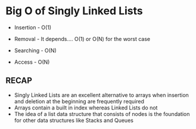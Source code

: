 # Big O of Singly Linked Lists

- Insertion - O(1)

- Removal - It depends.... O(1) or O(N) for the worst case

- Searching - O(N)

- Access - O(N)

## RECAP

- Singly Linked Lists are an excellent alternative to arrays when insertion and deletion at the beginning are frequently required
- Arrays contain a built in index whereas Linked Lists do not
- The idea of a list data structure that consists of nodes is the foundation for other data structures like Stacks and Queues
